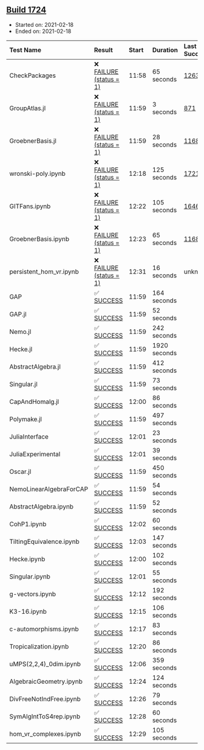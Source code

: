 ## [Build 1724](https://oscarci.mathematik.uni-kl.de/job/oscar-stable/1724/)

* Started on: 2021-02-18
* Ended on: 2021-02-18

| Test Name    | Result | Start | Duration | Last Success | First Failure |
|:-------------|:-------|:------|:---------|:-------------|:--------------|
| CheckPackages | ❌ [FAILURE (status = 1)](https://oscarci.mathematik.uni-kl.de/job/oscar-stable/1724/artifact/logs/build-1724/CheckPackages.log) | 11:58 | 65 seconds | [1263](https://oscarci.mathematik.uni-kl.de/job/oscar-stable/1263/) | [1264](https://oscarci.mathematik.uni-kl.de/job/oscar-stable/1264/) |
| GroupAtlas.jl | ❌ [FAILURE (status = 1)](https://oscarci.mathematik.uni-kl.de/job/oscar-stable/1724/artifact/logs/build-1724/GroupAtlas.jl.log) | 11:59 | 3 seconds | [871](https://oscarci.mathematik.uni-kl.de/job/oscar-stable/871/) | [872](https://oscarci.mathematik.uni-kl.de/job/oscar-stable/872/) |
| GroebnerBasis.jl | ❌ [FAILURE (status = 1)](https://oscarci.mathematik.uni-kl.de/job/oscar-stable/1724/artifact/logs/build-1724/GroebnerBasis.jl.log) | 11:59 | 28 seconds | [1168](https://oscarci.mathematik.uni-kl.de/job/oscar-stable/1168/) | [1169](https://oscarci.mathematik.uni-kl.de/job/oscar-stable/1169/) |
| wronski-poly.ipynb | ❌ [FAILURE (status = 1)](https://oscarci.mathematik.uni-kl.de/job/oscar-stable/1724/artifact/logs/build-1724/wronski-poly.ipynb.log) | 12:18 | 125 seconds | [1721](https://oscarci.mathematik.uni-kl.de/job/oscar-stable/1721/) | [1722](https://oscarci.mathematik.uni-kl.de/job/oscar-stable/1722/) |
| GITFans.ipynb | ❌ [FAILURE (status = 1)](https://oscarci.mathematik.uni-kl.de/job/oscar-stable/1724/artifact/logs/build-1724/GITFans.ipynb.log) | 12:22 | 105 seconds | [1646](https://oscarci.mathematik.uni-kl.de/job/oscar-stable/1646/) | [1647](https://oscarci.mathematik.uni-kl.de/job/oscar-stable/1647/) |
| GroebnerBasis.ipynb | ❌ [FAILURE (status = 1)](https://oscarci.mathematik.uni-kl.de/job/oscar-stable/1724/artifact/logs/build-1724/GroebnerBasis.ipynb.log) | 12:23 | 65 seconds | [1168](https://oscarci.mathematik.uni-kl.de/job/oscar-stable/1168/) | [1169](https://oscarci.mathematik.uni-kl.de/job/oscar-stable/1169/) |
| persistent_hom_vr.ipynb | ❌ [FAILURE (status = 1)](https://oscarci.mathematik.uni-kl.de/job/oscar-stable/1724/artifact/logs/build-1724/persistent_hom_vr.ipynb.log) | 12:31 | 16 seconds | unknown | unknown |
| GAP | ✅ [SUCCESS](https://oscarci.mathematik.uni-kl.de/job/oscar-stable/1724/artifact/logs/build-1724/GAP.log) | 11:59 | 164 seconds |  |  |
| GAP.jl | ✅ [SUCCESS](https://oscarci.mathematik.uni-kl.de/job/oscar-stable/1724/artifact/logs/build-1724/GAP.jl.log) | 11:59 | 52 seconds |  |  |
| Nemo.jl | ✅ [SUCCESS](https://oscarci.mathematik.uni-kl.de/job/oscar-stable/1724/artifact/logs/build-1724/Nemo.jl.log) | 11:59 | 242 seconds |  |  |
| Hecke.jl | ✅ [SUCCESS](https://oscarci.mathematik.uni-kl.de/job/oscar-stable/1724/artifact/logs/build-1724/Hecke.jl.log) | 11:59 | 1920 seconds |  |  |
| AbstractAlgebra.jl | ✅ [SUCCESS](https://oscarci.mathematik.uni-kl.de/job/oscar-stable/1724/artifact/logs/build-1724/AbstractAlgebra.jl.log) | 11:59 | 412 seconds |  |  |
| Singular.jl | ✅ [SUCCESS](https://oscarci.mathematik.uni-kl.de/job/oscar-stable/1724/artifact/logs/build-1724/Singular.jl.log) | 11:59 | 73 seconds |  |  |
| CapAndHomalg.jl | ✅ [SUCCESS](https://oscarci.mathematik.uni-kl.de/job/oscar-stable/1724/artifact/logs/build-1724/CapAndHomalg.jl.log) | 12:00 | 86 seconds |  |  |
| Polymake.jl | ✅ [SUCCESS](https://oscarci.mathematik.uni-kl.de/job/oscar-stable/1724/artifact/logs/build-1724/Polymake.jl.log) | 11:59 | 497 seconds |  |  |
| JuliaInterface | ✅ [SUCCESS](https://oscarci.mathematik.uni-kl.de/job/oscar-stable/1724/artifact/logs/build-1724/JuliaInterface.log) | 12:01 | 23 seconds |  |  |
| JuliaExperimental | ✅ [SUCCESS](https://oscarci.mathematik.uni-kl.de/job/oscar-stable/1724/artifact/logs/build-1724/JuliaExperimental.log) | 12:01 | 39 seconds |  |  |
| Oscar.jl | ✅ [SUCCESS](https://oscarci.mathematik.uni-kl.de/job/oscar-stable/1724/artifact/logs/build-1724/Oscar.jl.log) | 11:59 | 450 seconds |  |  |
| NemoLinearAlgebraForCAP | ✅ [SUCCESS](https://oscarci.mathematik.uni-kl.de/job/oscar-stable/1724/artifact/logs/build-1724/NemoLinearAlgebraForCAP.log) | 11:59 | 54 seconds |  |  |
| AbstractAlgebra.ipynb | ✅ [SUCCESS](https://oscarci.mathematik.uni-kl.de/job/oscar-stable/1724/artifact/logs/build-1724/AbstractAlgebra.ipynb.log) | 11:59 | 52 seconds |  |  |
| CohP1.ipynb | ✅ [SUCCESS](https://oscarci.mathematik.uni-kl.de/job/oscar-stable/1724/artifact/logs/build-1724/CohP1.ipynb.log) | 12:02 | 60 seconds |  |  |
| TiltingEquivalence.ipynb | ✅ [SUCCESS](https://oscarci.mathematik.uni-kl.de/job/oscar-stable/1724/artifact/logs/build-1724/TiltingEquivalence.ipynb.log) | 12:03 | 147 seconds |  |  |
| Hecke.ipynb | ✅ [SUCCESS](https://oscarci.mathematik.uni-kl.de/job/oscar-stable/1724/artifact/logs/build-1724/Hecke.ipynb.log) | 12:00 | 102 seconds |  |  |
| Singular.ipynb | ✅ [SUCCESS](https://oscarci.mathematik.uni-kl.de/job/oscar-stable/1724/artifact/logs/build-1724/Singular.ipynb.log) | 12:01 | 55 seconds |  |  |
| g-vectors.ipynb | ✅ [SUCCESS](https://oscarci.mathematik.uni-kl.de/job/oscar-stable/1724/artifact/logs/build-1724/g-vectors.ipynb.log) | 12:12 | 192 seconds |  |  |
| K3-16.ipynb | ✅ [SUCCESS](https://oscarci.mathematik.uni-kl.de/job/oscar-stable/1724/artifact/logs/build-1724/K3-16.ipynb.log) | 12:15 | 106 seconds |  |  |
| c-automorphisms.ipynb | ✅ [SUCCESS](https://oscarci.mathematik.uni-kl.de/job/oscar-stable/1724/artifact/logs/build-1724/c-automorphisms.ipynb.log) | 12:17 | 83 seconds |  |  |
| Tropicalization.ipynb | ✅ [SUCCESS](https://oscarci.mathematik.uni-kl.de/job/oscar-stable/1724/artifact/logs/build-1724/Tropicalization.ipynb.log) | 12:20 | 86 seconds |  |  |
| uMPS(2,2,4)_0dim.ipynb | ✅ [SUCCESS](https://oscarci.mathematik.uni-kl.de/job/oscar-stable/1724/artifact/logs/build-1724/uMPS-2-2-4-_0dim.ipynb.log) | 12:06 | 359 seconds |  |  |
| AlgebraicGeometry.ipynb | ✅ [SUCCESS](https://oscarci.mathematik.uni-kl.de/job/oscar-stable/1724/artifact/logs/build-1724/AlgebraicGeometry.ipynb.log) | 12:24 | 124 seconds |  |  |
| DivFreeNotIndFree.ipynb | ✅ [SUCCESS](https://oscarci.mathematik.uni-kl.de/job/oscar-stable/1724/artifact/logs/build-1724/DivFreeNotIndFree.ipynb.log) | 12:26 | 79 seconds |  |  |
| SymAlgIntToS4rep.ipynb | ✅ [SUCCESS](https://oscarci.mathematik.uni-kl.de/job/oscar-stable/1724/artifact/logs/build-1724/SymAlgIntToS4rep.ipynb.log) | 12:28 | 60 seconds |  |  |
| hom_vr_complexes.ipynb | ✅ [SUCCESS](https://oscarci.mathematik.uni-kl.de/job/oscar-stable/1724/artifact/logs/build-1724/hom_vr_complexes.ipynb.log) | 12:29 | 105 seconds |  |  |
